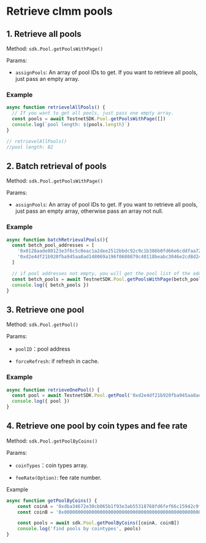 # Retrieve clmm pools

## 1. Retrieve all pools

Method: `sdk.Pool.getPoolsWithPage()`

Params:

- `assignPools`: An array of pool IDs to get. If you want to retrieve all pools, just pass an empty array.

### Example

```typescript
async function retrievelAllPools() {
  // If you want to get all pools, just pass one empty array.
  const pools = await TestnetSDK.Pool.getPoolsWithPage([])
  console.log(`pool length: ${pools.length}`)
}

// retrievelAllPools()
//pool length: 82
```

## 2. Batch retrieval of pools

Method: `sdk.Pool.getPoolsWithPage()`

Params:

- `assignPools`: An array of pool IDs to get. If you want to retrieve all pools, just pass an empty array, otherwise pass an array not null.

### Example

```typescript
async function batchRetrievalPools(){
  const betch_pool_addresses = [
    '0x0128aade80123e3f6c5c0eac1a2dee2512bbdc92c9c1b386b0fd66e6cddfaa72',
    '0xd2e4df21b920fba945aa8ad148069a196f0680879c40118beabc3046e2cd8d24',
  ]

  // if pool addresses not empty, you will get the pool list of the addresses.
  const betch_pools = await TestnetSDK.Pool.getPoolsWithPage(betch_pool_addresses)
  console.log({ betch_pools })
}

```

## 3. Retrieve one pool

Method: `sdk.Pool.getPool()`

Params:

- `poolID`：pool address

- `forceRefresh`: if refresh in cache.

### Example

```typescript
async function retrieveOnePool() {
  const pool = await TestnetSDK.Pool.getPool('0xd2e4df21b920fba945aa8ad148069a196f0680879c40118beabc3046e2cd8d24')
  console.log({ pool })
}
```

## 4. Retrieve one pool by coin types and fee rate

Method: `sdk.Pool.getPoolByCoins()`

Params:

- `coinTypes`：coin types array.

- `feeRate(Option)`: fee rate number.

Example

```typescript
async function getPoolByCoins() {
    const coinA = '0xdba34672e30cb065b1f93e3ab55318768fd6fef66c15942c9f7cb846e2f900e7::usdc::USDC'
    const coinB = '0x0000000000000000000000000000000000000000000000000000000000000002::sui::SUI'

    const pools = await sdk.Pool.getPoolByCoins([coinA, coinB])
    console.log('find pools by cointypes', pools)
}
```
